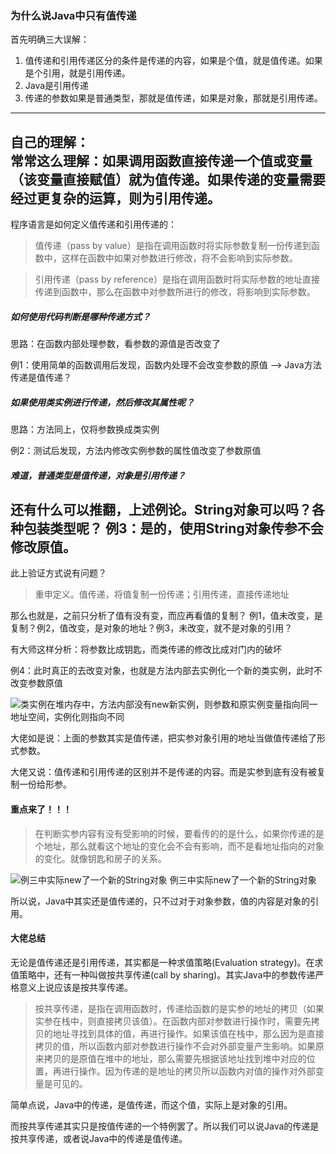 ### 为什么说Java中只有值传递

首先明确三大误解：  
1. 值传递和引用传递区分的条件是传递的内容，如果是个值，就是值传递。如果是个引用，就是引用传递。
2. Java是引用传递
3. 传递的参数如果是普通类型，那就是值传递，如果是对象，那就是引用传递。

---
自己的理解：  
常常这么理解：如果调用函数直接传递一个值或变量（该变量直接赋值）就为值传递。如果传递的变量需要经过更复杂的运算，则为引用传递。
---

程序语言是如何定义值传递和引用传递的：
> 值传递（pass by value）是指在调用函数时将实际参数复制一份传递到函数中，这样在函数中如果对参数进行修改，将不会影响到实际参数。

> 引用传递（pass by reference）是指在调用函数时将实际参数的地址直接传递到函数中，那么在函数中对参数所进行的修改，将影响到实际参数。

##### 如何使用代码判断是哪种传递方式？
思路：在函数内部处理参数，看参数的源值是否改变了

例1：使用简单的函数调用后发现，函数内处理不会改变参数的原值
--> Java方法传递是值传递？

##### 如果使用类实例进行传递，然后修改其属性呢？
思路：方法同上，仅将参数换成类实例

例2：测试后发现，方法内修改实例参数的属性值改变了参数原值

##### 难道，普通类型是值传递，对象是引用传递？
还有什么可以推翻，上述例论。String对象可以吗？各种包装类型呢？
例3：是的，使用String对象传参不会修改原值。
---

此上验证方式说有问题？
> 重申定义。值传递，将值复制一份传递；引用传递，直接传递地址

那么也就是，之前只分析了值有没有变，而应再看值的复制？
例1，值未改变，是复制？例2，值改变，是对象的地址？例3，未改变，就不是对象的引用？

有大师这样分析：将参数比成钥匙，而类传递的修改比成对门内的破坏

例4：此时真正的去改变对象，也就是方法内部去实例化一个新的类实例，此时不改变参数原值

![类实例在堆内存中，方法内部没有new新实例，则参数和原实例变量指向同一地址空间，实例化则指向不同](http://www.hollischuang.com/wp-content/uploads/2018/04/pass1.png)

大佬如是说：上面的参数其实是值传递，把实参对象引用的地址当做值传递给了形式参数。

大佬又说：值传递和引用传递的区别并不是传递的内容。而是实参到底有没有被复制一份给形参。

#### 重点来了！！！
> 在判断实参内容有没有受影响的时候，要看传的的是什么，如果你传递的是个地址，那么就看这个地址的变化会不会有影响，而不是看地址指向的对象的变化。就像钥匙和房子的关系。

![例三中实际new了一个新的String对象](http://www.hollischuang.com/wp-content/uploads/2018/04/pass3.png)
例三中实际new了一个新的String对象

所以说，Java中其实还是值传递的，只不过对于对象参数，值的内容是对象的引用。

#### 大佬总结
无论是值传递还是引用传递，其实都是一种求值策略(Evaluation strategy)。在求值策略中，还有一种叫做按共享传递(call by sharing)。其实Java中的参数传递严格意义上说应该是按共享传递。
> 按共享传递，是指在调用函数时，传递给函数的是实参的地址的拷贝（如果实参在栈中，则直接拷贝该值）。在函数内部对参数进行操作时，需要先拷贝的地址寻找到具体的值，再进行操作。如果该值在栈中，那么因为是直接拷贝的值，所以函数内部对参数进行操作不会对外部变量产生影响。如果原来拷贝的是原值在堆中的地址，那么需要先根据该地址找到堆中对应的位置，再进行操作。因为传递的是地址的拷贝所以函数内对值的操作对外部变量是可见的。

简单点说，Java中的传递，是值传递，而这个值，实际上是对象的引用。

而按共享传递其实只是按值传递的一个特例罢了。所以我们可以说Java的传递是按共享传递，或者说Java中的传递是值传递。